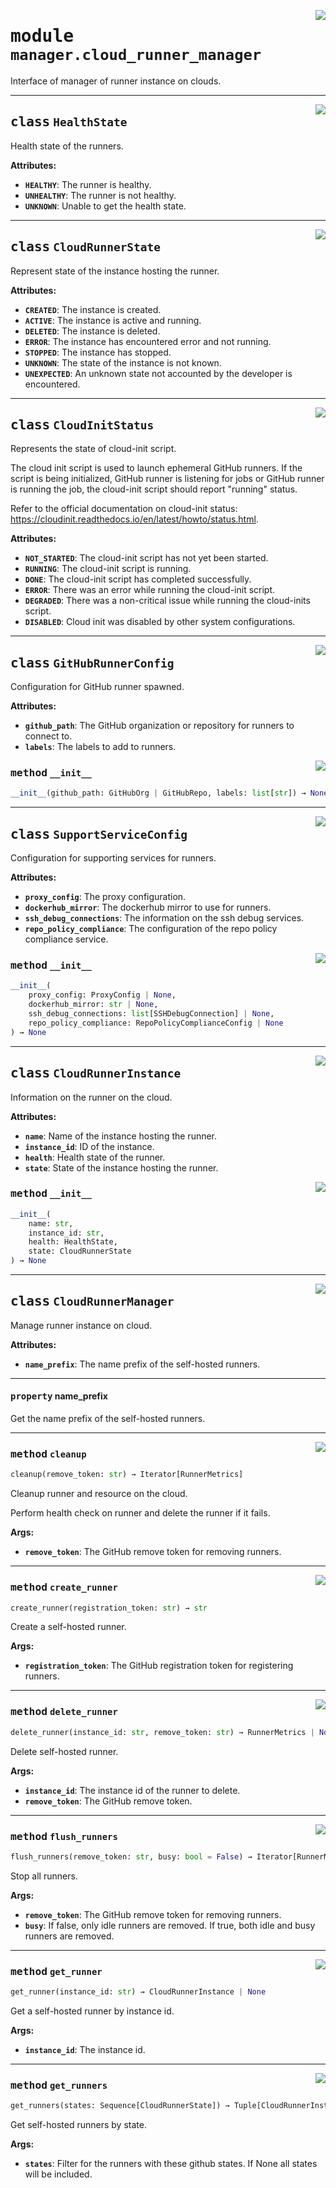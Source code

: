<!-- markdownlint-disable -->

<a href="../../github-runner-manager/src/github_runner_manager/manager/cloud_runner_manager.py#L0"><img align="right" style="float:right;" src="https://img.shields.io/badge/-source-cccccc?style=flat-square"></a>

# <kbd>module</kbd> `manager.cloud_runner_manager`
Interface of manager of runner instance on clouds. 



---

<a href="../../github-runner-manager/src/github_runner_manager/manager/cloud_runner_manager.py#L25"><img align="right" style="float:right;" src="https://img.shields.io/badge/-source-cccccc?style=flat-square"></a>

## <kbd>class</kbd> `HealthState`
Health state of the runners. 



**Attributes:**
 
 - <b>`HEALTHY`</b>:  The runner is healthy. 
 - <b>`UNHEALTHY`</b>:  The runner is not healthy. 
 - <b>`UNKNOWN`</b>:  Unable to get the health state. 





---

<a href="../../github-runner-manager/src/github_runner_manager/manager/cloud_runner_manager.py#L53"><img align="right" style="float:right;" src="https://img.shields.io/badge/-source-cccccc?style=flat-square"></a>

## <kbd>class</kbd> `CloudRunnerState`
Represent state of the instance hosting the runner. 



**Attributes:**
 
 - <b>`CREATED`</b>:  The instance is created. 
 - <b>`ACTIVE`</b>:  The instance is active and running. 
 - <b>`DELETED`</b>:  The instance is deleted. 
 - <b>`ERROR`</b>:  The instance has encountered error and not running. 
 - <b>`STOPPED`</b>:  The instance has stopped. 
 - <b>`UNKNOWN`</b>:  The state of the instance is not known. 
 - <b>`UNEXPECTED`</b>:  An unknown state not accounted by the developer is encountered. 





---

<a href="../../github-runner-manager/src/github_runner_manager/manager/cloud_runner_manager.py#L111"><img align="right" style="float:right;" src="https://img.shields.io/badge/-source-cccccc?style=flat-square"></a>

## <kbd>class</kbd> `CloudInitStatus`
Represents the state of cloud-init script. 

The cloud init script is used to launch ephemeral GitHub runners. If the script is being initialized, GitHub runner is listening for jobs or GitHub runner is running the job, the cloud-init script should report "running" status. 

Refer to the official documentation on cloud-init status: https://cloudinit.readthedocs.io/en/latest/howto/status.html. 



**Attributes:**
 
 - <b>`NOT_STARTED`</b>:  The cloud-init script has not yet been started. 
 - <b>`RUNNING`</b>:  The cloud-init script is running. 
 - <b>`DONE`</b>:  The cloud-init script has completed successfully. 
 - <b>`ERROR`</b>:  There was an error while running the cloud-init script. 
 - <b>`DEGRADED`</b>:  There was a non-critical issue while running the cloud-inits script. 
 - <b>`DISABLED`</b>:  Cloud init was disabled by other system configurations. 





---

<a href="../../github-runner-manager/src/github_runner_manager/manager/cloud_runner_manager.py#L138"><img align="right" style="float:right;" src="https://img.shields.io/badge/-source-cccccc?style=flat-square"></a>

## <kbd>class</kbd> `GitHubRunnerConfig`
Configuration for GitHub runner spawned. 



**Attributes:**
 
 - <b>`github_path`</b>:  The GitHub organization or repository for runners to connect to. 
 - <b>`labels`</b>:  The labels to add to runners. 

<a href="../../<string>"><img align="right" style="float:right;" src="https://img.shields.io/badge/-source-cccccc?style=flat-square"></a>

### <kbd>method</kbd> `__init__`

```python
__init__(github_path: GitHubOrg | GitHubRepo, labels: list[str]) → None
```









---

<a href="../../github-runner-manager/src/github_runner_manager/manager/cloud_runner_manager.py#L151"><img align="right" style="float:right;" src="https://img.shields.io/badge/-source-cccccc?style=flat-square"></a>

## <kbd>class</kbd> `SupportServiceConfig`
Configuration for supporting services for runners. 



**Attributes:**
 
 - <b>`proxy_config`</b>:  The proxy configuration. 
 - <b>`dockerhub_mirror`</b>:  The dockerhub mirror to use for runners. 
 - <b>`ssh_debug_connections`</b>:  The information on the ssh debug services. 
 - <b>`repo_policy_compliance`</b>:  The configuration of the repo policy compliance service. 

<a href="../../<string>"><img align="right" style="float:right;" src="https://img.shields.io/badge/-source-cccccc?style=flat-square"></a>

### <kbd>method</kbd> `__init__`

```python
__init__(
    proxy_config: ProxyConfig | None,
    dockerhub_mirror: str | None,
    ssh_debug_connections: list[SSHDebugConnection] | None,
    repo_policy_compliance: RepoPolicyComplianceConfig | None
) → None
```









---

<a href="../../github-runner-manager/src/github_runner_manager/manager/cloud_runner_manager.py#L168"><img align="right" style="float:right;" src="https://img.shields.io/badge/-source-cccccc?style=flat-square"></a>

## <kbd>class</kbd> `CloudRunnerInstance`
Information on the runner on the cloud. 



**Attributes:**
 
 - <b>`name`</b>:  Name of the instance hosting the runner. 
 - <b>`instance_id`</b>:  ID of the instance. 
 - <b>`health`</b>:  Health state of the runner. 
 - <b>`state`</b>:  State of the instance hosting the runner. 

<a href="../../<string>"><img align="right" style="float:right;" src="https://img.shields.io/badge/-source-cccccc?style=flat-square"></a>

### <kbd>method</kbd> `__init__`

```python
__init__(
    name: str,
    instance_id: str,
    health: HealthState,
    state: CloudRunnerState
) → None
```









---

<a href="../../github-runner-manager/src/github_runner_manager/manager/cloud_runner_manager.py#L185"><img align="right" style="float:right;" src="https://img.shields.io/badge/-source-cccccc?style=flat-square"></a>

## <kbd>class</kbd> `CloudRunnerManager`
Manage runner instance on cloud. 



**Attributes:**
 
 - <b>`name_prefix`</b>:  The name prefix of the self-hosted runners. 


---

#### <kbd>property</kbd> name_prefix

Get the name prefix of the self-hosted runners. 



---

<a href="../../github-runner-manager/src/github_runner_manager/manager/cloud_runner_manager.py#L241"><img align="right" style="float:right;" src="https://img.shields.io/badge/-source-cccccc?style=flat-square"></a>

### <kbd>method</kbd> `cleanup`

```python
cleanup(remove_token: str) → Iterator[RunnerMetrics]
```

Cleanup runner and resource on the cloud. 

Perform health check on runner and delete the runner if it fails. 



**Args:**
 
 - <b>`remove_token`</b>:  The GitHub remove token for removing runners. 

---

<a href="../../github-runner-manager/src/github_runner_manager/manager/cloud_runner_manager.py#L197"><img align="right" style="float:right;" src="https://img.shields.io/badge/-source-cccccc?style=flat-square"></a>

### <kbd>method</kbd> `create_runner`

```python
create_runner(registration_token: str) → str
```

Create a self-hosted runner. 



**Args:**
 
 - <b>`registration_token`</b>:  The GitHub registration token for registering runners. 

---

<a href="../../github-runner-manager/src/github_runner_manager/manager/cloud_runner_manager.py#L222"><img align="right" style="float:right;" src="https://img.shields.io/badge/-source-cccccc?style=flat-square"></a>

### <kbd>method</kbd> `delete_runner`

```python
delete_runner(instance_id: str, remove_token: str) → RunnerMetrics | None
```

Delete self-hosted runner. 



**Args:**
 
 - <b>`instance_id`</b>:  The instance id of the runner to delete. 
 - <b>`remove_token`</b>:  The GitHub remove token. 

---

<a href="../../github-runner-manager/src/github_runner_manager/manager/cloud_runner_manager.py#L231"><img align="right" style="float:right;" src="https://img.shields.io/badge/-source-cccccc?style=flat-square"></a>

### <kbd>method</kbd> `flush_runners`

```python
flush_runners(remove_token: str, busy: bool = False) → Iterator[RunnerMetrics]
```

Stop all runners. 



**Args:**
 
 - <b>`remove_token`</b>:  The GitHub remove token for removing runners. 
 - <b>`busy`</b>:  If false, only idle runners are removed. If true, both idle and busy runners are  removed. 

---

<a href="../../github-runner-manager/src/github_runner_manager/manager/cloud_runner_manager.py#L205"><img align="right" style="float:right;" src="https://img.shields.io/badge/-source-cccccc?style=flat-square"></a>

### <kbd>method</kbd> `get_runner`

```python
get_runner(instance_id: str) → CloudRunnerInstance | None
```

Get a self-hosted runner by instance id. 



**Args:**
 
 - <b>`instance_id`</b>:  The instance id. 

---

<a href="../../github-runner-manager/src/github_runner_manager/manager/cloud_runner_manager.py#L213"><img align="right" style="float:right;" src="https://img.shields.io/badge/-source-cccccc?style=flat-square"></a>

### <kbd>method</kbd> `get_runners`

```python
get_runners(states: Sequence[CloudRunnerState]) → Tuple[CloudRunnerInstance]
```

Get self-hosted runners by state. 



**Args:**
 
 - <b>`states`</b>:  Filter for the runners with these github states. If None all states will be  included. 


